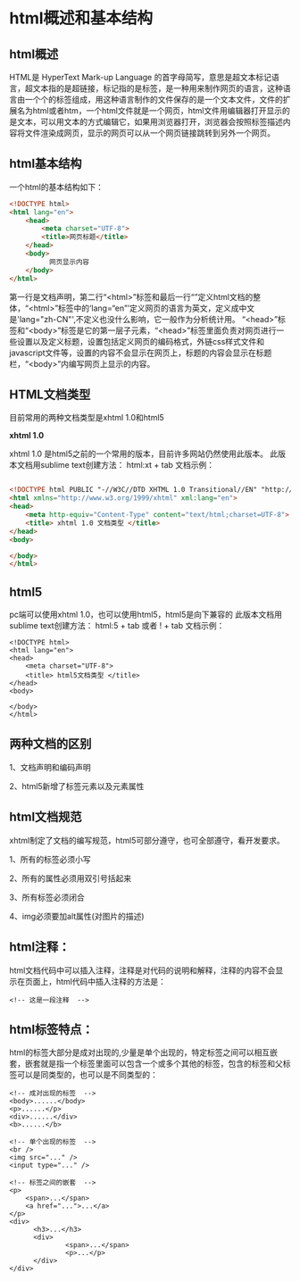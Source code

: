 # html概述和基本结构


## html概述


HTML是 HyperText Mark-up Language 的首字母简写，意思是超文本标记语言，超文本指的是超链接，标记指的是标签，是一种用来制作网页的语言，这种语言由一个个的标签组成，用这种语言制作的文件保存的是一个文本文件，文件的扩展名为html或者htm，一个html文件就是一个网页，html文件用编辑器打开显示的是文本，可以用文本的方式编辑它，如果用浏览器打开，浏览器会按照标签描述内容将文件渲染成网页，显示的网页可以从一个网页链接跳转到另外一个网页。

## html基本结构


一个html的基本结构如下：

```html
<!DOCTYPE html>
<html lang="en">
    <head>            
        <meta charset="UTF-8">
        <title>网页标题</title>
    </head>
    <body>
          网页显示内容
    </body>
</html>
```

第一行是文档声明，第二行“&lt;html&gt;”标签和最后一行“</html>”定义html文档的整体，“&lt;html&gt;”标签中的‘lang=“en”’定义网页的语言为英文，定义成中文是'lang="zh-CN"',不定义也没什么影响，它一般作为分析统计用。 “&lt;head&gt;”标签和“&lt;body&gt;”标签是它的第一层子元素，“&lt;head&gt;”标签里面负责对网页进行一些设置以及定义标题，设置包括定义网页的编码格式，外链css样式文件和javascript文件等，设置的内容不会显示在网页上，标题的内容会显示在标题栏，“&lt;body&gt;”内编写网页上显示的内容。

## HTML文档类型


目前常用的两种文档类型是xhtml 1.0和html5


**xhtml 1.0**


xhtml 1.0 是html5之前的一个常用的版本，目前许多网站仍然使用此版本。
此版本文档用sublime text创建方法： html:xt + tab
文档示例：

```html

<!DOCTYPE html PUBLIC "-//W3C//DTD XHTML 1.0 Transitional//EN" "http://www.w3.org/TR/xhtml1/DTD/xhtml1-transitional.dtd">
<html xmlns="http://www.w3.org/1999/xhtml" xml:lang="en">
<head>
    <meta http-equiv="Content-Type" content="text/html;charset=UTF-8">
    <title> xhtml 1.0 文档类型 </title>
</head>
<body>

</body>
</html>
```


## html5


pc端可以使用xhtml 1.0，也可以使用html5，html5是向下兼容的
此版本文档用sublime text创建方法： html:5 + tab 或者 ! + tab
文档示例：


```
<!DOCTYPE html>
<html lang="en">
<head>
    <meta charset="UTF-8">
    <title> html5文档类型 </title>
</head>
<body>

</body>
</html>
```


## 两种文档的区别


1、文档声明和编码声明

2、html5新增了标签元素以及元素属性

## html文档规范


xhtml制定了文档的编写规范，html5可部分遵守，也可全部遵守，看开发要求。

1、所有的标签必须小写

2、所有的属性必须用双引号括起来

3、所有标签必须闭合

4、img必须要加alt属性(对图片的描述)

## html注释：

html文档代码中可以插入注释，注释是对代码的说明和解释，注释的内容不会显示在页面上，html代码中插入注释的方法是：

```
<!-- 这是一段注释  -->
```


## html标签特点：
html的标签大部分是成对出现的,少量是单个出现的，特定标签之间可以相互嵌套，嵌套就是指一个标签里面可以包含一个或多个其他的标签，包含的标签和父标签可以是同类型的，也可以是不同类型的：

```
<!-- 成对出现的标签  -->
<body>......</body>
<p>......</p>
<div>......</div>
<b>......</b>

<!-- 单个出现的标签  -->
<br />
<img src="..." />
<input type="..." />

<!-- 标签之间的嵌套  -->
<p>
    <span>...</span>
    <a href="...">...</a>
</p>
<div>
      <h3>...</h3>
      <div>
              <span>...</span>
              <p>...</p>
      </div>
</div>
```

